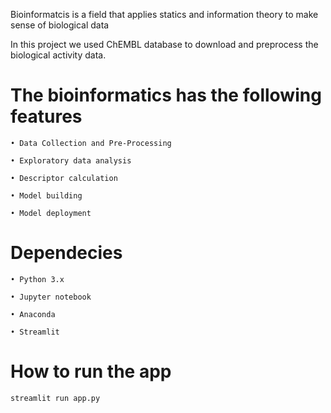 Bioinformatcis is a field that applies statics and information theory to make sense of biological data

In this project we used ChEMBL database to download and preprocess the biological activity data. 

# The bioinformatics has the following features
```
• Data Collection and Pre-Processing

• Exploratory data analysis

• Descriptor calculation

• Model building

• Model deployment
```

# Dependecies

```
• Python 3.x

• Jupyter notebook

• Anaconda

• Streamlit

```
# How to run the app

```
streamlit run app.py
```


